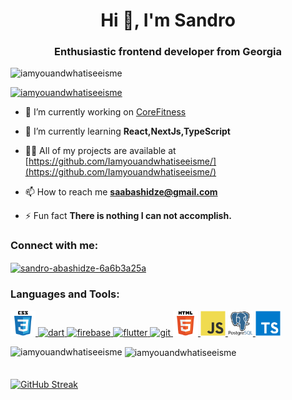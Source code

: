 <h1 align="center">Hi 👋, I'm Sandro</h1>
<h3 align="center">Enthusiastic frontend developer from Georgia</h3>

<p align="left"> <img src="https://komarev.com/ghpvc/?username=iamyouandwhatiseeisme&label=Profile%20views&color=0e75b6&style=flat" alt="iamyouandwhatiseeisme" /> </p>

<p align="left"> <a href="https://github.com/ryo-ma/github-profile-trophy"><img src="https://github-profile-trophy.vercel.app/?username=iamyouandwhatiseeisme" alt="iamyouandwhatiseeisme" /></a> </p>

- 🔭 I’m currently working on [CoreFitness](https://corefitness.vercel.app/)

- 🌱 I’m currently learning **React,NextJs,TypeScript**

- 👨‍💻 All of my projects are available at [https://github.com/Iamyouandwhatiseeisme/](https://github.com/Iamyouandwhatiseeisme/)

- 📫 How to reach me **saabashidze@gmail.com**

- ⚡ Fun fact **There is nothing I can not accomplish.**

<h3 align="left">Connect with me:</h3>
<p align="left">
<a href="https://linkedin.com/in/sandro-abashidze-6a6b3a25a" target="blank"><img align="center" src="https://raw.githubusercontent.com/rahuldkjain/github-profile-readme-generator/master/src/images/icons/Social/linked-in-alt.svg" alt="sandro-abashidze-6a6b3a25a" height="30" width="40" /></a>
</p>

<h3 align="left">Languages and Tools:</h3>
<p align="left"> <a href="https://www.w3schools.com/css/" target="_blank" rel="noreferrer"> <img src="https://raw.githubusercontent.com/devicons/devicon/master/icons/css3/css3-original-wordmark.svg" alt="css3" width="40" height="40"/> </a> <a href="https://dart.dev" target="_blank" rel="noreferrer"> <img src="https://www.vectorlogo.zone/logos/dartlang/dartlang-icon.svg" alt="dart" width="40" height="40"/> </a> <a href="https://firebase.google.com/" target="_blank" rel="noreferrer"> <img src="https://www.vectorlogo.zone/logos/firebase/firebase-icon.svg" alt="firebase" width="40" height="40"/> </a> <a href="https://flutter.dev" target="_blank" rel="noreferrer"> <img src="https://www.vectorlogo.zone/logos/flutterio/flutterio-icon.svg" alt="flutter" width="40" height="40"/> </a> <a href="https://git-scm.com/" target="_blank" rel="noreferrer"> <img src="https://www.vectorlogo.zone/logos/git-scm/git-scm-icon.svg" alt="git" width="40" height="40"/> </a> <a href="https://www.w3.org/html/" target="_blank" rel="noreferrer"> <img src="https://raw.githubusercontent.com/devicons/devicon/master/icons/html5/html5-original-wordmark.svg" alt="html5" width="40" height="40"/> </a> <a href="https://developer.mozilla.org/en-US/docs/Web/JavaScript" target="_blank" rel="noreferrer"> <img src="https://raw.githubusercontent.com/devicons/devicon/master/icons/javascript/javascript-original.svg" alt="javascript" width="40" height="40"/> </a> <a href="https://www.postgresql.org" target="_blank" rel="noreferrer"> <img src="https://raw.githubusercontent.com/devicons/devicon/master/icons/postgresql/postgresql-original-wordmark.svg" alt="postgresql" width="40" height="40"/> </a> <a href="https://www.typescriptlang.org/" target="_blank" rel="noreferrer"> <img src="https://raw.githubusercontent.com/devicons/devicon/master/icons/typescript/typescript-original.svg" alt="typescript" width="40" height="40"/> </a> </p>

<p><img align="left" src="https://github-readme-stats.vercel.app/api/top-langs?username=iamyouandwhatiseeisme&theme=dark&hide_border=true&show_icons=true&locale=en&layout=compact" alt="iamyouandwhatiseeisme" /></p>

<p>&nbsp;<img align="center" src="https://github-readme-stats.vercel.app/api?username=iamyouandwhatiseeisme&theme=dark&hide_border=true&show_icons=true&locale=en" alt="iamyouandwhatiseeisme" /></p>

<div>
    <a href="https://git.io/streak-stats">
      <img src="https://github-readme-streak-stats-seven-azure.vercel.app?user=iamyouandwhatiseeisme&theme=dark&hide_border=true&short_numbers=true&date_format=j%20M%5B%20Y%5D&mode=daily" alt="GitHub Streak" style="margin-top: 20px;"/>
    </a>
  </div>
